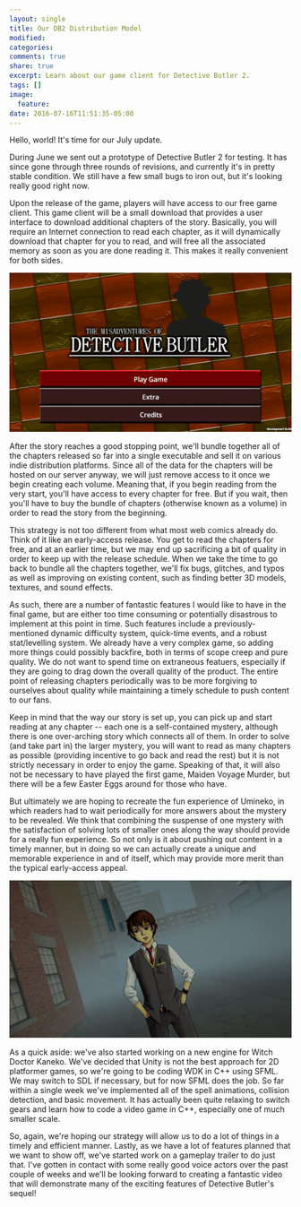 ```yaml
---
layout: single
title: Our DB2 Distribution Model
modified:
categories:
comments: true
share: true
excerpt: Learn about our game client for Detective Butler 2.
tags: []
image:
  feature:
date: 2016-07-16T11:51:35-05:00
---
```


Hello, world! It's time for our July update.

During June we sent out a prototype of Detective Butler 2 for testing. It has since gone through three rounds of revisions, and currently it's in pretty stable condition. We still have a few small bugs to iron out, but it's looking really good right now.

Upon the release of the game, players will have access to our free game client. This game client will be a small download that provides a user interface to download additional chapters of the story. Basically, you will require an Internet connection to read each chapter, as it will dynamically download that chapter for you to read, and will free all the associated memory as soon as you are done reading it. This makes it really convenient for both sides.

![title](/images/db-title2.gif)

After the story reaches a good stopping point, we'll bundle together all of the chapters released so far into a single executable and sell it on various indie distribution platforms. Since all of the data for the chapters will be hosted on our server anyway, we will just remove access to it once we begin creating each volume. Meaning that, if you begin reading from the very start, you'll have access to every chapter for free. But if you wait, then you'll have to buy the bundle of chapters (otherwise known as a volume) in order to read the story from the beginning.

This strategy is not too different from what most web comics already do.  Think of it like an early-access release. You get to read the chapters for free, and at an earlier time, but we may end up sacrificing a bit of quality in order to keep up with the release schedule. When we take the time to go back to bundle all the chapters together, we'll fix bugs, glitches, and typos as well as improving on existing content, such as finding better 3D models, textures, and sound effects.

As such, there are a number of fantastic features I would like to have in the final game, but are either too time consuming or potentially disastrous to implement at this point in time. Such features include a previously-mentioned dynamic difficulty system, quick-time events, and a robust stat/levelling system. We already have a very complex game, so adding more things could possibly backfire, both in terms of scope creep and pure quality. We do not want to spend time on extraneous featuers, especially if they are going to drag down the overall quality of the product. The entire point of releasing chapters periodically was to be more forgiving to ourselves about quality while maintaining a timely schedule to push content to our fans.

Keep in mind that the way our story is set up, you can pick up and start reading at any chapter -- each one is a self-contained mystery, although there is one over-arching story which connects all of them. In order to solve (and take part in) the larger mystery, you will want to read as many chapters as possible (providing incentive to go back and read the rest) but it is not strictly necessary in order to enjoy the game. Speaking of that, it will also not be necessary to have played the first game, Maiden Voyage Murder, but there will be a few Easter Eggs around for those who have.

But ultimately we are hoping to recreate the fun experience of Umineko, in which readers had to wait periodically for more answers about the mystery to be revealed. We think that combining the suspense of one mystery with the satisfaction of solving lots of smaller ones along the way should provide for a really fun experience. So not only is it about pushing out content in a timely manner, but in doing so we can actually create a unique and memorable experience in and of itself, which may provide more merit than the typical early-access appeal.

![city](/images/city4.jpg)

As a quick aside: we've also started working on a new engine for Witch Doctor Kaneko. We've decided that Unity is not the best approach for 2D platformer games, so we're going to be coding WDK in C++ using SFML. We may switch to SDL if necessary, but for now SFML does the job. So far within a single week we've implemented all of the spell animations, collision detection, and basic movement. It has actually been quite relaxing to switch gears and learn how to code a video game in C++, especially one of much smaller scale.

So, again, we're hoping our strategy will allow us to do a lot of things in a timely and efficient manner. Lastly, as we have a lot of features planned that we want to show off, we've started work on a gameplay trailer to do just that. I've gotten in contact with some really good voice actors over the past couple of weeks and we'll be looking forward to creating a fantastic video that will demonstrate many of the exciting features of Detective Butler's sequel!
